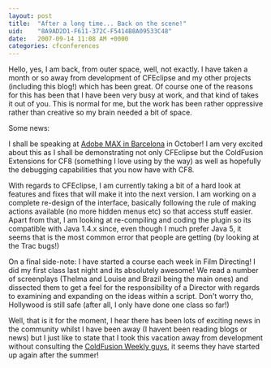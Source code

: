 ```yaml
---
layout: post
title:  "After a long time... Back on the scene!"
uid:	"8A9AD2D1-F611-372C-F5414B8A09533C48"
date:   2007-09-14 11:08 AM +0000
categories: cfconferences
---
```

Hello, yes, I am back, from outer space, well, not exactly. I have taken a month or so away from development of CFEclipse and my other projects (including this blog!) which has been great. Of course one of the reasons for this has been that I have been very busy at work, and that kind of takes it out of you. This is normal for me, but the work has been rather oppressive rather than creative so my brain needed a bit of space.

Some news:

I shall be speaking at <a href="http://www.adobemax2007.com/europe/" title="Adobe MAX 2007 - Europe">Adobe MAX in Barcelona</a> in October! I am very excited about this as I shall be demonstrating not only CFEclipse but the ColdFusion Extensions for CF8 (something I love using by the way) as well as hopefully the debugging capabilities that you now have with CF8.


With regards to CFEclipse, I am currently taking a bit of a hard look at features and fixes that will make it into the next version. I am working on a complete re-design of the interface, basically following the rule of making actions available (no more hidden menus etc) so that access stuff easier. Apart from that, I am looking at re-compiling and coding the plugin so its compatible with Java 1.4.x since, even though I much prefer Java 5, it seems that is the most common error that people are getting (by looking at the Trac bugs!)


On a final side-note: I have started a course each week in Film Directing! I did my first class last night and its absolutely awesome! We read a number of screenplays (Thelma and Louise and Brazil being the main ones) and dissected them to get a feel for the responsibility of a Director with regards to examining and expanding on the ideas within a script. Don't worry tho, Hollywood is still safe (after all, I only have done one class so far!)

Well, that is it for the moment, I hear there has been lots of exciting news in the community whilst I have been away (I havent been reading blogs or news) but I just like to state that I took this vacation away from development without consulting the <a href="http://www.coldfusionweekly.com/" title="Home | ColdFusion Weekly">ColdFusion Weekly guys</a>, it seems they have started up again after the summer!